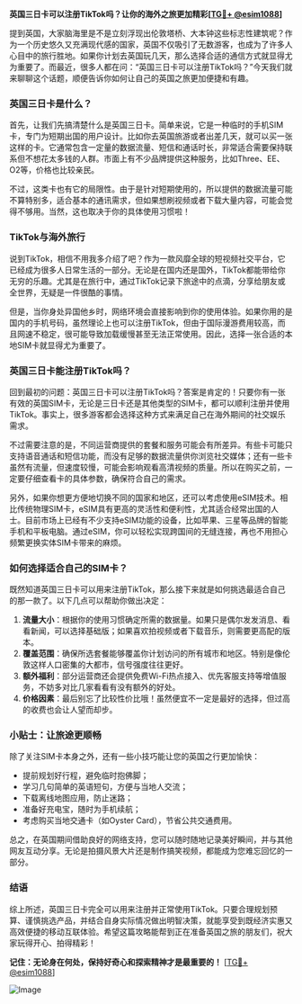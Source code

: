 **英国三日卡可以注册TikTok吗？让你的海外之旅更加精彩[[TG💪+ @esim1088](https://t.me/s/esim1088)]**

提到英国，大家脑海里是不是立刻浮现出伦敦塔桥、大本钟这些标志性建筑呢？作为一个历史悠久又充满现代感的国家，英国不仅吸引了无数游客，也成为了许多人心目中的旅行胜地。如果你计划去英国玩几天，那么选择合适的通信方式就显得尤为重要了。而最近，很多人都在问：“英国三日卡可以注册TikTok吗？”今天我们就来聊聊这个话题，顺便告诉你如何让自己的英国之旅更加便捷和有趣。

### 英国三日卡是什么？

首先，让我们先搞清楚什么是英国三日卡。简单来说，它是一种临时的手机SIM卡，专门为短期出国的用户设计。比如你去英国旅游或者出差几天，就可以买一张这样的卡。它通常包含一定量的数据流量、短信和通话时长，非常适合需要保持联系但不想花太多钱的人群。市面上有不少品牌提供这种服务，比如Three、EE、O2等，价格也比较亲民。

不过，这类卡也有它的局限性。由于是针对短期使用的，所以提供的数据流量可能不算特别多，适合基本的通讯需求，但如果想刷视频或者下载大量内容，可能会觉得不够用。当然，这也取决于你的具体使用习惯啦！

### TikTok与海外旅行

说到TikTok，相信不用我多介绍了吧？作为一款风靡全球的短视频社交平台，它已经成为很多人日常生活的一部分。无论是在国内还是国外，TikTok都能带给你无穷的乐趣。尤其是在旅行中，通过TikTok记录下旅途中的点滴，分享给朋友或全世界，无疑是一件很酷的事情。

但是，当你身处异国他乡时，网络环境会直接影响到你的使用体验。如果你用的是国内的手机号码，虽然理论上也可以注册TikTok，但由于国际漫游费用较高，而且网速不稳定，很可能导致加载缓慢甚至无法正常使用。因此，选择一张合适的本地SIM卡就显得尤为重要了。

### 英国三日卡能注册TikTok吗？

回到最初的问题：英国三日卡可以注册TikTok吗？答案是肯定的！只要你有一张有效的英国SIM卡，无论是三日卡还是其他类型的SIM卡，都可以顺利注册并使用TikTok。事实上，很多游客都会选择这种方式来满足自己在海外期间的社交娱乐需求。

不过需要注意的是，不同运营商提供的套餐和服务可能会有所差异。有些卡可能只支持语音通话和短信功能，而没有足够的数据流量供你浏览社交媒体；还有一些卡虽然有流量，但速度较慢，可能会影响观看高清视频的质量。所以在购买之前，一定要仔细查看卡的具体参数，确保符合自己的需求。

另外，如果你想更方便地切换不同的国家和地区，还可以考虑使用eSIM技术。相比传统物理SIM卡，eSIM具有更高的灵活性和便利性，尤其适合经常出国的人士。目前市场上已经有不少支持eSIM功能的设备，比如苹果、三星等品牌的智能手机和平板电脑。通过eSIM，你可以轻松实现跨国间的无缝连接，再也不用担心频繁更换实体SIM卡带来的麻烦。

### 如何选择适合自己的SIM卡？

既然知道英国三日卡可以用来注册TikTok，那么接下来就是如何挑选最适合自己的那一款了。以下几点可以帮助你做出决定：

1. **流量大小**：根据你的使用习惯确定所需的数据量。如果只是偶尔发发消息、看看新闻，可以选择基础版；如果喜欢拍视频或者下载音乐，则需要更高配的版本。
2. **覆盖范围**：确保所选套餐能够覆盖你计划访问的所有城市和地区。特别是像伦敦这样人口密集的大都市，信号强度往往更好。
3. **额外福利**：部分运营商还会提供免费Wi-Fi热点接入、优先客服支持等增值服务，不妨多对比几家看看有没有额外的好处。
4. **价格因素**：最后别忘了比较性价比哦！虽然便宜不一定是最好的选择，但过高的收费也会让人望而却步。

### 小贴士：让旅途更顺畅

除了关注SIM卡本身之外，还有一些小技巧能让您的英国之行更加愉快：

- 提前规划好行程，避免临时抱佛脚；
- 学习几句简单的英语短句，方便与当地人交流；
- 下载离线地图应用，防止迷路；
- 准备好充电宝，随时为手机续航；
- 考虑购买当地交通卡（如Oyster Card），节省公共交通费用。

总之，在英国期间借助良好的网络支持，您可以随时随地记录美好瞬间，并与其他网友互动分享。无论是拍摄风景大片还是制作搞笑视频，都能成为您难忘回忆的一部分。

### 结语

综上所述，英国三日卡完全可以用来注册并正常使用TikTok。只要合理规划预算、谨慎挑选产品，并结合自身实际情况做出明智决策，就能享受到既经济实惠又高效便捷的移动互联体验。希望这篇攻略能帮到正在准备英国之旅的朋友们，祝大家玩得开心、拍得精彩！

**记住：无论身在何处，保持好奇心和探索精神才是最重要的！** [[TG💪+ @esim1088](https://t.me/s/esim1088)] 

![Image](https://i.postimg.cc/4NQfJmqS/Snipaste-2025-05-13-00-14-12.png)